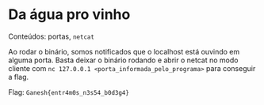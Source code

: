 # Da água pro vinho
Conteúdos: portas, `netcat`

Ao rodar o binário, somos notificados que o localhost está ouvindo em alguma
porta. Basta deixar o binário rodando e abrir o netcat no modo cliente com `nc
127.0.0.1 <porta_informada_pelo_programa>` para conseguir a flag.

Flag: `Ganesh{entr4m0s_n3s54_b0d3g4}` 

